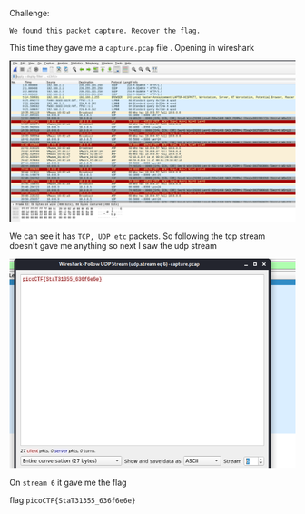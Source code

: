 Challenge:
```
We found this packet capture. Recover the flag.
```

This time they gave me a ```capture.pcap``` file . Opening in wireshark

<img src="1.PNG" />

We can see it has ```TCP, UDP etc``` packets. So following the tcp stream doesn't gave me anything so next I saw the udp stream

<img src="2.PNG" />

On ```stream 6``` it gave me the flag

flag:```picoCTF{StaT31355_636f6e6e}```
